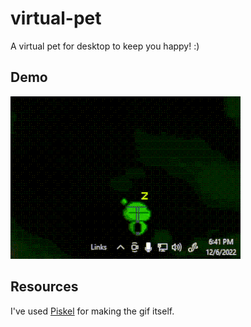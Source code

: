 # virtual-pet
A virtual pet for desktop to keep you happy! :) </br>
## Demo
![Wiggie Demo](https://github.com/jerwintuchi/virtual-pet/blob/main/images/wiggie-demo.gif)
## Resources
I've used [Piskel](https://www.piskelapp.com/download) for making the gif itself.

